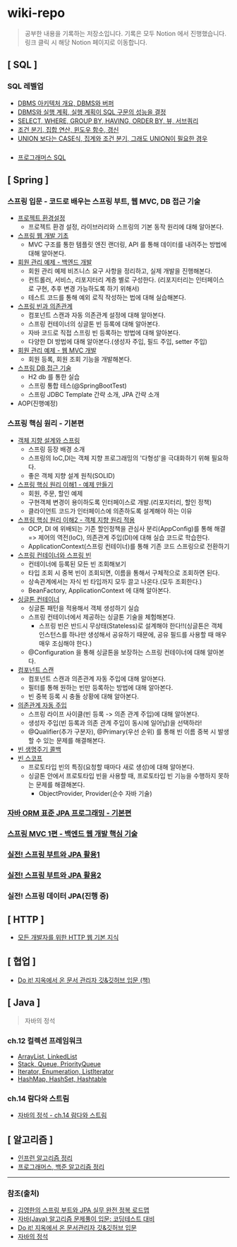 # wiki-repo
> 공부한 내용을 기록하는 저장소입니다. 기록은 모두 Notion 에서 진행했습니다. 
> <br>링크 클릭 시 해당 Notion 페이지로 이동합니다.

## [ SQL ]

### SQL 레벨업
- [DBMS 아키텍처 개요, DBMS와 버퍼](https://github.com/yoodongan/wiki-repo/blob/master/sql-level-up/sql-1_2.md)
- [DBMS와 실행 계획, 실행 계획이 SQL 구문의 성능을 결정](https://github.com/yoodongan/wiki-repo/blob/master/sql-level-up/sql-3_4.md)
- [SELECT, WHERE, GROUP BY, HAVING, ORDER BY, 뷰, 서브쿼리](https://github.com/yoodongan/wiki-repo/blob/master/sql-level-up/sql-6.md)
- [조건 분기, 집합 연산, 윈도우 함수, 갱신](https://github.com/yoodongan/wiki-repo/blob/master/sql-level-up/sql-7.md)
- [UNION 보다는 CASE식, 집계와 조건 분기, 그래도 UNION이 필요한 경우](https://github.com/yoodongan/wiki-repo/blob/master/sql-level-up/sql-8_9_10.md)

### 
- [프로그래머스 SQL](https://hushed-bite-bb4.notion.site/SQL-Kit-2a759d87910b46d39fed44b892132083)

## [ Spring ]

### 스프링 입문 - 코드로 배우는 스프링 부트, 웹 MVC, DB 접근 기술
  - [프로젝트 환경설정](https://hushed-bite-bb4.notion.site/d56a0de87819409f821a33860613036d)
    - 프로젝트 환경 설정, 라이브러리와 스프링의 기본 동작 원리에 대해 알아본다.
  - [스프링 웹 개발 기초](https://hushed-bite-bb4.notion.site/2690306e2d62428f84df4abd906fe254)
    - MVC 구조를 통한 템플릿 엔진 랜더링, API 를 통해 데이터를 내려주는 방법에 대해 알아본다.
  - [회원 관리 예제 - 백엔드 개발](https://hushed-bite-bb4.notion.site/e03307fac62944f599cc3dd302c488d1)
    - 회원 관리 예제 비즈니스 요구 사항을 정리하고, 실제 개발을 진행해본다.
    - 컨트롤러, 서비스, 리포지터리 계층 별로 구성한다. (리포지터리는 인터페이스로 구현, 추후 변경 가능하도록 하기 위해서)
    - 테스트 코드를 통해 예외 로직 작성하는 법에 대해 실습해본다.
  - [스프링 빈과 의존관계](https://hushed-bite-bb4.notion.site/82cab91a2c36464483fb470878c15b8b)
    - 컴포넌트 스캔과 자동 의존관계 설정에 대해 알아본다.
    - 스프링 컨테이너의 싱글톤 빈 등록에 대해 알아본다.
    - 자바 코드로 직접 스프링 빈 등록하는 방법에 대해 알아본다.
    - 다양한 DI 방법에 대해 알아본다.(생성자 주입, 필드 주입, setter 주입)
  - [회원 관리 예제 - 웹 MVC 개발](https://hushed-bite-bb4.notion.site/MVC-0365389bc7654ed38cb007b3ab156385)
    - 회원 등록, 회원 조회 기능을 개발해본다.
  - [스프링 DB 접근 기술](https://hushed-bite-bb4.notion.site/DB-8581f58688f94c9ca5e1d8d64eb7b29d)
    - H2 db 를 통한 실습
    - 스프링 통합 테스(@SpringBootTest)
    - 스프링 JDBC Template 간략 소개, JPA 간략 소개
  - AOP(진행예정)

### 스프링 핵심 원리 - 기본편
- [객체 지향 설계와 스프링](https://hushed-bite-bb4.notion.site/a5150e5f039e46f7a0fca402e9349e3a)
  - 스프링 등장 배경 소개
  - 스프링의 IoC,DI는 객체 지향 프로그래밍의 '다형성'을 극대화하기 위해 필요하다.
  - 좋은 객체 지향 설계 원칙(SOLID)
- [스프링 핵심 원리 이해1 - 예제 만들기](https://hushed-bite-bb4.notion.site/1-ed958c4776e94c90843288eea9f2745c)
  - 회원, 주문, 할인 예제
  - 구현객체 변경이 용이하도록 인터페이스로 개발.(리포지터리, 할인 정책)
  - 클라이언트 코드가 인터페이스에 의존하도록 설계해야 하는 이유
- [스프링 핵심 원리 이해2 - 객체 지향 원리 적용](https://hushed-bite-bb4.notion.site/2-217f9761d35941b48482c26f075e901f)
  - OCP, DI 에 위배되는 기존 할인정책을 관심사 분리(AppConfig)를 통해 해결
    => 제어의 역전(IoC), 의존관계 주입(DI)에 대해 실습 코드로 학습한다.
  - ApplicationContext(스프링 컨테이너)를 통해 기존 코드 스프링으로 전환하기
- [스프링 컨테이너와 스프링 빈](https://hushed-bite-bb4.notion.site/61baf8b9bcf64e0d9a67602573b563a8)
  - 컨테이너에 등록된 모든 빈 조회해보기
  - 타입 조회 시 중복 빈이 조회되면, 이름을 통해서 구체적으로 조회하면 된다.
  - 상속관계에서는 자식 빈 타입까지 모두 끌고 나온다.(모두 조회한다.)
  - BeanFactory, ApplicationContext 에 대해 알아본다.
- [싱글톤 컨테이너](https://hushed-bite-bb4.notion.site/4851cf0fc1db488fbbdca43826e73f55)
  - 싱글톤 패턴을 적용해서 객체 생성하기 실습
  - 스프링 컨테이너에서 제공하는 싱글톤 기술을 체험해본다.
    - 스프링 빈은 반드시 무상태(Stateless)로 설계해야 한다!!(싱글톤은 객체 인스턴스를 하나만 생성해서 공유하기 때문에, 공유 필드를 사용할 때 매우 매우 조심해야 한다.)
  - @Configuration 을 통해 싱글톤을 보장하는 스프링 컨테이너에 대해 알아본다. 
- [컴포넌트 스캔](https://hushed-bite-bb4.notion.site/b1f7f7be894642c88c6daf3ba73896ed)
  - 컴포넌트 스캔과 의존관계 자동 주입에 대해 알아본다.
  - 필터를 통해 원하는 빈만 등록하는 방법에 대해 알아본다.
  - 빈 중복 등록 시 충돌 상황에 대해 알아본다.
- [의존관계 자동 주입](https://hushed-bite-bb4.notion.site/4df18613bece432f8d043a39dae4dbac)
  - 스프링 라이프 사이클(빈 등록 -> 의존 관계 주입)에 대해 알아본다.
  - 생성자 주입(빈 등록과 의존 관계 주입이 동시에 일어남)을 선택하라!
  - @Qualifier(추가 구분자), @Primary(우선 순위) 를 통해 빈 이름 중복 시 발생할 수 있는 문제를 해결해본다.
- [빈 생명주기 콜백](https://hushed-bite-bb4.notion.site/e84e7d11fda741f7a6b782835db5bc59)
- [빈 스코프](https://hushed-bite-bb4.notion.site/9874fce53e444146b4ffb5c50bd198fb)
  - 프로토타입 빈의 특징(요청할 때마다 새로 생성)에 대해 알아본다.
  - 싱글톤 안에서 프로토타입 빈을 사용할 때, 프로토타입 빈 기능을 수행하지 못하는 문제를 해결해본다.
    - ObjectProvider, Provider(순수 자바 기술)
    
### [자바 ORM 표준 JPA 프로그래밍 - 기본편](https://hushed-bite-bb4.notion.site/ORM-JPA-2b90738c42534637a8b66ae14732ea61)
### [스프링 MVC 1편 - 백엔드 웹 개발 핵심 기술](https://hushed-bite-bb4.notion.site/MVC-1-2cb04880036946169dee14b4316d1681)
### [실전! 스프링 부트와 JPA 활용1](https://hushed-bite-bb4.notion.site/JPA-1-655884e3ef50478d8363163fe90a1ff1)
### [실전! 스프링 부트와 JPA 활용2](https://hushed-bite-bb4.notion.site/JPA-2-63dc4a4df6e642cc9dbeae69490c32f3)
### 실전! 스프링 데이터 JPA(진행 중)

## [ HTTP ]
- [모든 개발자를 위한 HTTP 웹 기본 지식](https://hushed-bite-bb4.notion.site/HTTP-2d99ce4e02524588a767f25d9d096d6a)

## [ 협업 ]
- [Do it! 지옥에서 온 문서 관리자 깃&깃허브 입문 (책)](https://hushed-bite-bb4.notion.site/Git-Github-6376140d1bbf4137a704b6c03531a69c) 

## [ Java ]
> 자바의 정석
### ch.12 컬렉션 프레임워크
- [ArrayList, LinkedList]()
- [Stack, Queue, PriorityQueue]()
- [Iterator, Enumeration, ListIterator]()
- [HashMap, HashSet, Hashtable]()

### ch.14 람다와 스트림
- [자바의 정석 - ch.14 람다와 스트림](https://hushed-bite-bb4.notion.site/Chapter14-fb8ee762f55e4465bfa8531112d4d27b)

## [ 알고리즘 ]
- [인프런 알고리즘 정리](https://hushed-bite-bb4.notion.site/InfLearn-53b9c430b789468f9b4ba05d5b2174bc)
- [프로그래머스, 백준 알고리즘 정리](https://hushed-bite-bb4.notion.site/4e502d1f80be4e4db253e888b33e4aaf?v=69cc9e7d7aae48c6a000fbb1cdd28d31)


---
### 참조(출처)
- [김영한의 스프링 부트와 JPA 실무 완전 정복 로드맵](https://www.inflearn.com/roadmaps/149)
- [자바(Java) 알고리즘 문제풀이 입문: 코딩테스트 대비](https://www.inflearn.com/course/%EC%9E%90%EB%B0%94-%EC%95%8C%EA%B3%A0%EB%A6%AC%EC%A6%98-%EB%AC%B8%EC%A0%9C%ED%92%80%EC%9D%B4-%EC%BD%94%ED%85%8C%EB%8C%80%EB%B9%84)
- [Do it! 지옥에서 온 문서관리자 깃&깃허브 입문](https://product.kyobobook.co.kr/detail/S000001817950)
- [자바의 정석](https://product.kyobobook.co.kr/detail/S000001550352)
